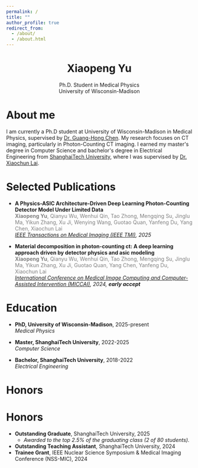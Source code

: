 ```yaml
---
permalink: /
title: ""
author_profile: true
redirect_from: 
  - /about/
  - /about.html
---
```

<h1 style="text-align: center;">Xiaopeng Yu</h1>
<p style="text-align: center;">Ph.D. Student in Medical Physics<br>University of Wisconsin-Madison</p>

About me
======
I am currently a Ph.D student at University of Wisconsin-Madison in Medical Physics, supervised by [Dr. Guang-Hong Chen](https://medphysics.wisc.edu/blog/staff/chen-guanghong/). My research focuses on CT imaging, particularly in Photon-Counting CT imaging. I earned my master's degree in Computer Science and bachelor's degree in Electrical Engineering from [ShanghaiTech University](https://www.shanghaitech.edu.cn/eng/), where I was supervised by [Dr. Xiaochun Lai](https://bme.shanghaitech.edu.cn/bme_en/2021/0205/c8252a85055/page.htm).


Selected Publications
======
- **A Physics-ASIC Architecture-Driven Deep Learning Photon-Counting Detector Model Under Limited Data**  
<span style="color:gray;"> **Xiaopeng Yu**, Qianyu Wu, Wenhui Qin, Tao Zhong, Mengqing Su, Jinglu Ma, Yikun Zhang, Xu Ji, Wenying Wang, Guotao Quan, Yanfeng Du, Yang Chen, Xiaochun Lai</span>   
*[IEEE Transactions on Medical Imaging (IEEE TMI)](https://ieeexplore.ieee.org/abstract/document/11151297), 2025*

- **Material decomposition in photon-counting ct: A deep learning approach driven by detector physics and asic modeling**  
<span style="color:gray;"> **Xiaopeng Yu**, Qianyu Wu, Wenhui Qin, Tao Zhong, Mengqing Su, Jinglu Ma, Yikun Zhang, Xu Ji, Guotao Quan, Yang Chen, Yanfeng Du, Xiaochun Lai</span>   
*[International Conference on Medical Image Computing and Computer-Assisted Intervention (MICCAI)](https://link.springer.com/chapter/10.1007/978-3-031-72104-5_44), 2024, **early accept***

Education
======
- **PhD, University of Wisconsin-Madison**, 2025-present   
  *Medical Physics*
  
- **Master, ShanghaiTech University**, 2022-2025   
  *Computer Science*

- **Bachelor, ShanghaiTech University**, 2018-2022   
  *Electrical Engineering*

Honors
======
Honors
======
- **Outstanding Graduate**, ShanghaiTech University, 2025 
  - *Awarded to the top 2.5% of the graduating class (2 of 80 students).*
- **Outstanding Teaching Assistant**, ShanghaiTech University, 2024 
- **Trainee Grant**, IEEE Nuclear Science Symposium & Medical Imaging Conference (NSS-MIC), 2024
